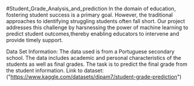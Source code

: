 #Student_Grade_Analysis_and_prediction
In the domain of education, fostering student success is a primary goal.
However, the traditional approaches to identifying struggling students often fall short.
Our project addresses this challenge by harsnessing the power of machine learning to predict
student outcomes,thereby enabling educators to intervene and provide timely support.

Data Set Information: The data used is from a Portuguese secondary school. The data includes academic and personal characteristics of the
students as well as final grades. The task is to predict the final grade from the student information.
Link to dataset:("https://www.kaggle.com/datasets/dipam7/student-grade-prediction")
